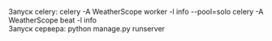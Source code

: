 Запуск celery:
celery -A WeatherScope worker -l info --pool=solo 
celery -A WeatherScope beat -l info  
Запуск сервера:
python manage.py runserver
